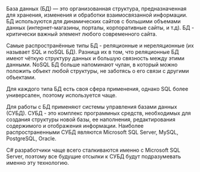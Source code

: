 База данных \(БД\) — это организованная структура, предназначенная для хранения, изменения и обработки взаимосвязанной информации. БД используются для динамических сайтов с большими объемами данных \(интернет-магазины, порталы, корпоративные сайты, и т.д\). БД - критически важный элемент любого современного сайта.

Самые распространённые типы БД - реляционные и нереляционные \(их называет SQL и noSQL БД\). Разница их  в том, что реляционные БД имеют чёткую структуру данных и большую связность между этими данными. NoSQL БД больше напоминают чулан, в который можно положить объект любой структуры, не заботясь о его связи с другими объектами.

Для каждого типа БД есть своя сфера применения, однако SQL более универсален, поэтому используется чаще.

Для работы с БД применяют системы управления базами данных \(СУБД\). СУБД - это комплекс программных средств, необходимых для создания структуры новой базы, ее наполнения, редактирования содержимого и отображения информации. Наиболее распространенными СУБД являются Microsoft SQL Server, MySQL, PostgreSQL, Oracle.

С\# разработчики чаще всего сталкиваются именно с Microsoft SQL Server, поэтому все будущие отсылки к СУБД будут подразумевать именно эту технологию.

